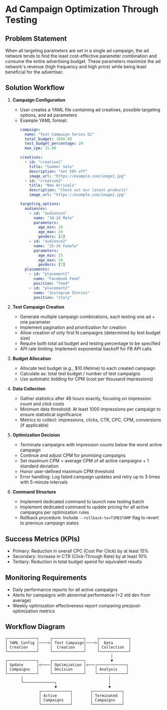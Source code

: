 # Ad Campaign Optimization Through Testing

## Problem Statement
When all targeting parameters are set in a single ad campaign, the ad network tends to find the least cost-effective parameter combination and consume the entire advertising budget. These parameters maximize the ad network's revenue (high frequency and high price) while being least beneficial for the advertiser.

## Solution Workflow

1. **Campaign Configuration**
   - User creates a YAML file containing ad creatives, possible targeting options, and ad parameters
   - Example YAML format:
     ```yaml
     campaign:
       name: "Test Campaign Series Q1"
       total_budget: 1000.00
       test_budget_percentage: 20
       max_cpm: 15.00
     
     creatives:
       - id: "creative1"
         title: "Summer Sale"
         description: "Get 50% off"
         image_url: "https://example.com/image1.jpg"
       - id: "creative2"
         title: "New Arrivals"
         description: "Check out our latest products"
         image_url: "https://example.com/image2.jpg"
     
     targeting_options:
       audiences:
         - id: "audience1"
           name: "18-24 Male"
           parameters:
             age_min: 18
             age_max: 24
             genders: [1]
         - id: "audience2"
           name: "25-34 Female" 
           parameters:
             age_min: 25
             age_max: 34
             genders: [2]
       placements:
         - id: "placement1"
           name: "Facebook Feed"
           position: "feed"
         - id: "placement2"
           name: "Instagram Stories"
           position: "story"
     ```

2. **Test Campaign Creation**
   - Generate multiple campaign combinations, each testing one ad + one parameter
   - Implement pagination and prioritization for creation
   - Allow creation of only first N campaigns (determined by test budget size)
   - Require both total ad budget and testing percentage to be specified
   - API rate limiting: Implement exponential backoff for FB API calls

3. **Budget Allocation**
   - Allocate test budget (e.g., $10 lifetime) to each created campaign
   - Calculate as: total test budget / number of test campaigns
   - Use automatic bidding for CPM (cost per thousand impressions)

4. **Data Collection**
   - Gather statistics after 48 hours exactly, focusing on impression count and click costs
   - Minimum data threshold: At least 1000 impressions per campaign to ensure statistical significance
   - Metrics to collect: impressions, clicks, CTR, CPC, CPM, conversions (if applicable)

5. **Optimization Decision**
   - Terminate campaigns with impression counts below the worst active campaign
   - Continue and adjust CPM for promising campaigns
   - Set maximum CPM = average CPM of all active campaigns + 1 standard deviation
   - Honor user-defined maximum CPM threshold
   - Error handling: Log failed campaign updates and retry up to 3 times with 5-minute intervals

6. **Command Structure**
   - Implement dedicated command to launch new testing batch
   - Implement dedicated command to update pricing for all active campaigns per optimization rules
   - Rollback procedure: Include `--rollback-to=TIMESTAMP` flag to revert to previous campaign states

## Success Metrics (KPIs)
- Primary: Reduction in overall CPC (Cost Per Click) by at least 15%
- Secondary: Increase in CTR (Click-Through Rate) by at least 10%
- Tertiary: Reduction in total budget spend for equivalent results

## Monitoring Requirements
- Daily performance reports for all active campaigns
- Alerts for campaigns with abnormal performance (>2 std dev from average)
- Weekly optimization effectiveness report comparing pre/post-optimization metrics

## Workflow Diagram
```
┌─────────────┐     ┌──────────────┐     ┌─────────────┐
│ YAML Config │────>│ Test Campaign│────>│  Data       │
│ Creation    │     │  Creation    │     │ Collection  │
└─────────────┘     └──────────────┘     └─────────────┘
                                               │
┌─────────────┐     ┌──────────────┐           ▼
│ Update      │<────│ Optimization │<───┌─────────────┐
│ Campaigns   │     │ Decision     │    │ Analysis    │
└─────────────┘     └──────────────┘    └─────────────┘
       │                                      │
       └──────────────┐                       │
                      ▼                       ▼
               ┌─────────────┐        ┌─────────────┐
               │ Active      │        │ Terminated  │
               │ Campaigns   │        │ Campaigns   │
               └─────────────┘        └─────────────┘
```